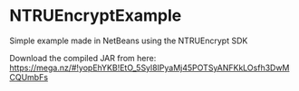 # NTRUEncryptExample
Simple example made in NetBeans using the NTRUEncrypt SDK

Download the compiled JAR from here: https://mega.nz/#!yopEhYKB!EtO_5Syl8IPyaMj45POTSyANFKkLOsfh3DwMCQUmbFs

